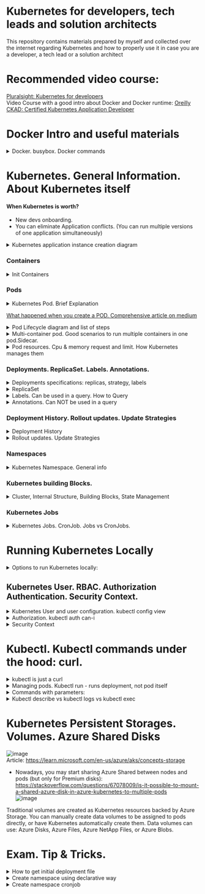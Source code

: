 # Kubernetes for developers, tech leads and solution architects
This repository contains materials prepared by myself and collected over the internet regarding Kubernetes and how to properly use it in case you are a developer, a tech lead or a solution architect 

# Recommended video course:
[Pluralsight: Kubernetes for developers](https://app.pluralsight.com/library/courses/kubernetes-developers-core-concepts/table-of-contents)  
Video Course with a good intro about Docker and Docker runtime: [Oreilly CKAD: Certified Kubernetes Application Developer](https://learning.oreilly.com/videos/certified-kubernetes-application/9780136677628)

# Docker Intro and useful materials

<details>
<summary>Docker. busybox. Docker commands</summary>

busybox - is a minimal linux container to emulate workload. if you type the command without `-it` it immediately stops because container doesnt know what to do, there is no application inside.

> docker run -it busybox

to inspect what's happening within the container:  
> docker inspect <ID> | less

</details>
  
# Kubernetes. General Information. About Kubernetes itself
#### When Kubernetes is worth?
* New devs onboarding.
* You can eliminate Application conflicts. (You can run multiple versions of one application simultaneously)

<details>
<summary>Kubernetes application instance creation diagram</summary>
  
  ![MicrosoftTeams-image](https://user-images.githubusercontent.com/4239376/188572077-42c51924-f2de-4173-8837-b26bb5d9d2a3.png)
</details>

### Containers
<details>
<summary>Init Containers</summary>
  
* Kind of containers which should be started before launching the main application container  
![image](https://user-images.githubusercontent.com/4239376/206247417-b660a69e-6b15-4640-98cf-0eb8c0e990bb.png)
  
* Init Container Example:  
![image](https://user-images.githubusercontent.com/4239376/206248788-fbb4d08b-96b3-49d6-a1a0-7890c0fbd6da.png)  
Pay attention on sleep mode. After 20 sec it's done. If you havent declared end status it will run forever and your main application won't start.


</details>
  
### Pods
<details>
<summary>Kubernetes Pod. Brief Explanation</summary>

![image](https://user-images.githubusercontent.com/4239376/204153391-2192ab2f-9f84-4bef-8e78-f084d1432ba0.png)
</details>

[What happened when you create a POD. Comprehensive article on medium](https://medium.com/@karthikeyan_krishnaswamy/overview-of-kubernetes-34d8e0e59b26)

<details>
<summary>Pod Lifecycle diagram and list of steps</summary>
    
![image](https://user-images.githubusercontent.com/4239376/189322111-652e11f7-4c51-4b63-b2b9-82b43f67554d.png)

1. kubectl writes to the API Server.
2. API Server validates the request and persists it to etcd.
3. etcd notifies back the API Server.
4. API Server invokes the Scheduler.
5. Scheduler decides where to run the pod on and return that to the API Server.
6. API Server persists it to etcd.
7. etcd notifies back the API Server.
8. API Server invokes the Kubelet in the corresponding node.
9. Kubelet talks to the Docker daemon using the API over the Docker socket to create the container.
10. Kubelet updates the pod status to the API Server.
11. API Server persists the new state in etcd.
</details>
  
<details>
<summary>Multi-container pod. Good scenarios to run multiple containers in one pod.Sidecar.</summary>
  
![image](https://user-images.githubusercontent.com/4239376/204357555-59fe745c-e0ba-4300-a3dd-ae9aeab8c8d7.png)
![image](https://user-images.githubusercontent.com/4239376/204357834-afde819f-c018-4833-8367-d6bb767564c6.png)

Sidecar example:
* One container generates logs (busy box), another one exposes the logs(sidecar). 
* Instead of busy box it could be your database. The sidecar in this scenario may limit the amount of logs you want to expose.

![image](https://user-images.githubusercontent.com/4239376/204358240-fb8162f6-aa40-4629-b386-1466e135ff4a.png)
</details>
  
<details>
<summary>Pod resources. Cpu & memory request and limit. How Kubernetes manages them</summary>
* kubernetes rely on the following mechanism
Kubectl -> docker run (or any other engine you use for containers) -> linux CGroups.   
  * Linux CGroups support resource limitation
  
![image](https://user-images.githubusercontent.com/4239376/206243911-8957e9f2-4cc2-49db-8e80-f7c603a9ac1e.png)
  
</details>

### Deployments. ReplicaSet. Labels. Annotations.

<details>
<summary>Deployments specifications: replicas, strategy, labels</summary>

![image](https://user-images.githubusercontent.com/4239376/207669037-cd5dd926-17f1-4fb8-854a-28a3eb7dc7e8.png)
![image](https://user-images.githubusercontent.com/4239376/207669416-41817e3f-9d6f-439b-83c0-afe007df0814.png)

</details>
  
<details>
<summary>ReplicaSet</summary>
  
![image](https://user-images.githubusercontent.com/4239376/207676941-0f892b1e-538d-4e4a-ad33-920904904a23.png)
</details>
 
<details>
<summary>Labels. Can be used in a query. How to Query</summary>

## Labels
* Interesting Fact: Kubectl deployment monitors through the replicaset to ensure that k8s has sufficient amount of pods is available which have assigned label.
* It means, it uses selectors to track pods. If you delete label from pod but in deployment you declared it - deployment will create another pod in a couple of seconds.
  
  ![image](https://user-images.githubusercontent.com/4239376/207681444-7ddfe7d5-237f-424c-8abe-0688cf4dac22.png)
  
Labels could be assigned automatically. For example in case of using K8s Dashboard to create resource:  
 ![image](https://user-images.githubusercontent.com/4239376/207685024-61f51361-cb4d-4c56-98af-19265769265d.png)

## How to use query:
* Show all labels for all resources `kubectl get all --show-labels`:  
![image](https://user-images.githubusercontent.com/4239376/207687317-67bc5e7f-d968-49e7-b169-8f0333dbbae9.png)

* Use selector `kubectl get all --selector app=nginx --all-namespaces`:
![image](https://user-images.githubusercontent.com/4239376/207687662-1a788c48-4471-4f52-b282-8297ed9d3323.png)
</details>
  
<details>
<summary>Annotations. Can NOT be used in a query</summary>
   
  ![image](https://user-images.githubusercontent.com/4239376/207682314-8db126ec-afe7-40fa-8a14-c4763d96acf5.png)
</details>

### Deployment History. Rollout updates. Update Strategies

<details>
<summary>Deployment History</summary>
  
![image](https://user-images.githubusercontent.com/4239376/207688288-309f93a7-5e00-4ad5-8b8c-dc4114de7698.png)
  
* When new major changes appear Deployment creates new ReplicaSet. Old ReplicaSet still persists, but the number of replicas set to 0.
</details>

<details>
<summary>Rollout updates. Update Strategies</summary>

![image](https://user-images.githubusercontent.com/4239376/211910788-0645b26f-5cdd-475a-9cd4-2bec6dda2956.png)


`kubectl rollout history` - to see the whole history  
`kubectl rollout undo` - to revert changes

### Deployment strategies supported by Kubernetes by default: Recreate and Rolling update
![image](https://user-images.githubusercontent.com/4239376/211911595-585bcb1f-8a4e-4710-81c3-d2c3cdb78aa5.png)

* Recreate - delete all pods and recreate. Leads to temporarly unavailability. 
  - Useful when you cant run several versions of application.
* Rolling update - updaet one pod at time. Guarantees availability. Preferred approach

#### Rollout update parameters: maxUnavailable, maxSurge
![image](https://user-images.githubusercontent.com/4239376/211911941-e5b67a5b-c528-40c2-b62d-779bbc24193d.png)


### Deployment strategies in general: Blue-green, Canary, A\B, Multi-service
![image](https://user-images.githubusercontent.com/4239376/197362803-243e0580-737f-4042-8cf0-1ed7ab0173c8.png)
 

</details>
  
### Namespaces
  
<details>
<summary>Kubernetes Namespace. General info</summary>
  
![image](https://user-images.githubusercontent.com/4239376/204359995-49432951-70df-4b7e-b1f2-0701847fff6d.png)
</details>
  
### Kubernetes building Blocks.

<details>
<summary>Cluster, Internal Structure, Building Blocks, State Management</summary>

  ![1 Cluster](https://user-images.githubusercontent.com/4239376/149999683-875c45bd-503e-4f96-bbca-4490e94fdbe8.png)  
  ![2 state management](https://user-images.githubusercontent.com/4239376/150000162-71be084d-1a6b-409e-9239-63827c6f6e96.png)  
  ![3 pod](https://user-images.githubusercontent.com/4239376/150000193-9174b15d-6fb2-42e0-a107-5114cbbf970a.png)  
  ![4 K8s Building blocks](https://user-images.githubusercontent.com/4239376/150000219-c4d8705a-f7d3-4eb4-8189-50aa15ca9e1c.png)  
  ![5 Node - virtual machines + agents](https://user-images.githubusercontent.com/4239376/150000241-ba7e45f7-fb21-4b87-9724-936ea352a57b.png) 
  ![6 K8s interfaces](https://user-images.githubusercontent.com/4239376/150000271-eea554dc-1d57-4fc4-8452-d62860c34b2e.png)
  ![7 Node agents](https://user-images.githubusercontent.com/4239376/150000291-26f1c468-a373-48fb-958d-ae84612224b2.png)
  ![8 Kubernetes in docker](https://user-images.githubusercontent.com/4239376/150000309-b0ebc220-f4f5-461b-bfda-4d0ddab7241b.png)
</details>

### Kubernetes Jobs

<details>
<summary>Kubernetes Jobs. CronJob. Jobs vs CronJobs.</summary>

![image](https://user-images.githubusercontent.com/4239376/204906371-038c1c9e-52ee-4bfa-9e98-2571ce4d5eb7.png)
  
* Simple example of a job  
![image](https://user-images.githubusercontent.com/4239376/204906540-6e4b43c4-5b48-4079-b662-e7bb9c058211.png)
![image](https://user-images.githubusercontent.com/4239376/204914770-d0ccc7ac-1263-4e39-b7b3-778d5957d06f.png)

## Jobs vs CronJobs
The key difference is that you want to run CronJobs on a regular basis, multiple times, using schedule.
![image](https://user-images.githubusercontent.com/4239376/206235934-b7a5192b-ffb0-4645-9509-a45267d1c3c8.png)

* CronJob creates Job for each run, but has only one CronJob
![image](https://user-images.githubusercontent.com/4239376/206240304-b2a4bac5-d0ff-4720-ac01-7b0a7e8637de.png)
 
</details>

# Running Kubernetes Locally

<details>
<summary>Options to run Kubernetes locally:</summary>

1) minikube (little version of K8s, but with full list of abilities from the full version) - but should have only one master node
2) docker desktop
3) kubernetes in docker (kind) - install kubernetes right in docker desktop application. and you can use all commands from kubectl
4) kubeadm - full version of k8s running locally
  
</details>

## Kubernetes User. RBAC. Authorization Authentication. Security Context.
<details>
<summary>Kubernetes User and user configuration. kubectl config view</summary>
   Kubernetes user is just a connection to some certificates

![image](https://user-images.githubusercontent.com/4239376/204151637-885120e5-4cb5-4e07-87e0-c13720917e3e.png)

  It means Kubectl doesnt need you to log in, just need the certificates to be set in an appropriate way.
  These certificaets lie among other things in hidden .kube config directory
</details>  
 
<details>
<summary>Authorization. kubectl auth can-i</summary>

![image](https://user-images.githubusercontent.com/4239376/204152410-fa776576-ddd9-4550-a54a-de38a59b813d.png)
</details>
  
<details>
<summary>Security Context</summary>
  
![image](https://user-images.githubusercontent.com/4239376/204904649-9702e8cd-1dc7-402b-9a81-59bc09f5e1de.png)
![image](https://user-images.githubusercontent.com/4239376/204904870-5de6e9db-c691-446a-bc0a-1f50cbdcb405.png)
</details>
  
# Kubectl. Kubectl commands under the hood: curl.
  
<details>
<summary>kubectl is just a curl</summary> 

  ![image](https://user-images.githubusercontent.com/4239376/204151154-1ef581e5-fd5a-475d-890a-06d8aef509b0.png)
</details>

<details>
<summary>Managing pods. Kubectl run - runs deployment, not pod itself</summary> 

  ![image](https://user-images.githubusercontent.com/4239376/204153571-489a4efc-ef8f-4cd7-872b-5818643c3dfe.png)
</details>
  
<details>
<summary>Commands with parameters:</summary>
  
`kubectl version`  
`kubectl cluster-info`  
`kubectl gel all` - retrieve all inf about pods, deployments, etc.  
  - you also can use `-o wide` parameter to see extra information
  - `--show-labels` labels attached to pods will be shown. They will help you identify pods

`kubectl run [cont-name] --image=[image-name]`  
`kubectl port-forward [pod] [ports]` - configure your proxy to expose your POD.  
`kubectl expose` - expose your ports  
`kubectl create [resource]` - create resource in k8s based on yml file  
`kubectl apply [res]` - create or MODIFY EXISTING  
  
1. `kubectl run` vs `kubectl create` - in general run is imperative command, kubectl create is declarative way. `kubectl run` is deprecated.
2. `kubectl run` - created deployment, not directly a pod. after running `kubectl run` respective deployment will not be saved.
</details>

<details>
<summary>Kubectl describe vs kubectl logs vs kubectl exec</summary>

* kubectl describe goes to etcd database and returns configurations
* kubectl logs goes on pods level in order to receive logs coming from containers  
  
`kubectl logs [POD_NAME_IN_DEFAULT_NAMESPACE]` or `kubectl logs [YOUR_POD] -n [YOUR_NAMESPACE]`
  
* kubectl is for executing commands on container level. If you have multiple containers under pod - you also need to specify the container's name

![image](https://user-images.githubusercontent.com/4239376/204894819-8732557b-da5f-4c43-b93a-f762869d5567.png)
  
* kubectl exec might also be useful in inspect the container from inside the pod
  ![image](https://user-images.githubusercontent.com/4239376/204895479-628fb92f-df91-4ae9-8007-5946181f1359.png)  
`kubectl exec -it [POD_NAME] -n [NAMESPACE]  -- sh` - as an example
  
PS to exit from interactive terminal you cant use `exit` command, use `ctrl-p ctrl-q`. in Azure CLI you can exit using `exit` command.
  
</details>

# Kubernetes Persistent Storages. Volumes. Azure Shared Disks

![image](https://user-images.githubusercontent.com/4239376/197339361-f2862df2-ac3b-461d-aa31-80cb1077c911.png)  
Article: https://learn.microsoft.com/en-us/azure/aks/concepts-storage

* Nowadays, you may start sharing Azure Shared between nodes and pods (but only for Premium disks):
https://stackoverflow.com/questions/67078009/is-it-possible-to-mount-a-shared-azure-disk-in-azure-kubernetes-to-multiple-pods  
![image](https://user-images.githubusercontent.com/4239376/197342695-cb7217d0-20c0-4021-8f1c-fea066b0ef0b.png)

Traditional volumes are created as Kubernetes resources backed by Azure Storage. You can manually create data volumes to be assigned to pods directly, or have Kubernetes automatically create them. Data volumes can use: Azure Disks, Azure Files, Azure NetApp Files, or Azure Blobs.


# Exam. Tip & Tricks.

<details>
<summary>How to get initial deployment file</summary>

You may use `kubectl run` and then export deployment to yaml file, change it and use `kube apply`
 ![image](https://user-images.githubusercontent.com/4239376/204347366-d6385bc2-0d9e-4b0d-8d75-818a2d010536.png)

* You may use `kubectl create deployment --help` - this command shows several good examples how to create deployment. together with `--dry-run=client` it might be a good fit for declarative deployment creation
  
### Working example:
  
` kubectl create deployment httpd-test-deployment-2 --image httpd -n new-httpd-test-namespace --replicas=2 --dry-run=client -o yaml > httpd-test-deployment-2.yaml`
  
will give you the following:  
![image](https://user-images.githubusercontent.com/4239376/207677288-95ee2405-dcaf-4521-b7db-a886b4341f71.png)

  
</details>
  
<details>
<summary>Create namespace using declarative way</summary>
  
`kubectl create ns production -o yaml` - will create a namespace and show yaml structure it uses. 
  we may copy the output and using vim put it into yaml file, then use it for Namespace creation.
  
`kubectl delete namespaces production`  - to delete already created namespace
  
`kubectl create ns production -o yaml > ns-file.yaml` is also applicable
  
  * to avoid any creation we may use `dry-run` like in the following example `kubectl run --generator=run-pod/v1 nginx-prod --image nginx -o yaml  -dry-run=true > file.yaml`.
</details>

<details>
<summary>Create namespace cronjob</summary>
  
* You may use `kubectl create cronjob --help and take example of job` or 
it suggests the following:    
  `kubectl create cronjob test-job --image=busybox --schedule="*/1 * * * *"`  
  
* you may use example from https://kubernetes.io/docs/concepts/workloads/controllers/cron-jobs/
  
</details>
